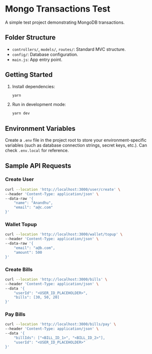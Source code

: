 # Mongo Transactions Test

A simple test project demonstrating MongoDB transactions.

## Folder Structure
- `controllers/`, `models/`, `routes/`: Standard MVC structure.
- `config/`: Database configuration.
- `main.js`: App entry point.

## Getting Started

1. Install dependencies:
   ```bash
   yarn
   ```
2. Run in development mode:
   ```bash
   yarn dev
   ```

## Environment Variables

Create a `.env` file in the project root to store your environment-specific variables (such as database connection strings, secret keys, etc.). Can check `.env.local` for reference.

## Sample API Requests

### Create User
```bash
curl --location 'http://localhost:3000/user/create' \
--header 'Content-Type: application/json' \
--data-raw '{
    "name": "Anandhu",
    "email": "a@c.com"
}'
```

### Wallet Topup
```bash
curl --location 'http://localhost:3000/wallet/topup' \
--header 'Content-Type: application/json' \
--data-raw '{
    "email": "a@b.com",
    "amount": 500
}'
```

### Create Bills
```bash
curl --location 'http://localhost:3000/bills' \
--header 'Content-Type: application/json' \
--data '{
    "userId": "<USER_ID_PLACEHOLDER>",
    "bills": [30, 50, 20]
}'
```

### Pay Bills
```bash
curl --location 'http://localhost:3000/bills/pay' \
--header 'Content-Type: application/json' \
--data '{
    "billIds": ["<BILL_ID_1>", "<BILL_ID_2>"],
    "userId": "<USER_ID_PLACEHOLDER>"
}'
```